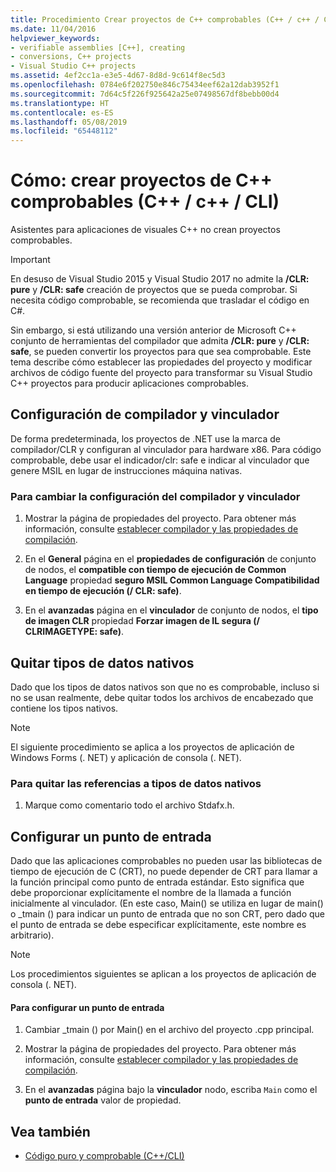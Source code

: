 ```yaml
---
title: Procedimiento Crear proyectos de C++ comprobables (C++ / c++ / CLI)
ms.date: 11/04/2016
helpviewer_keywords:
- verifiable assemblies [C++], creating
- conversions, C++ projects
- Visual Studio C++ projects
ms.assetid: 4ef2cc1a-e3e5-4d67-8d8d-9c614f8ec5d3
ms.openlocfilehash: 0784e6f202750e846c75434eef62a12dab3952f1
ms.sourcegitcommit: 7d64c5f226f925642a25e07498567df8bebb00d4
ms.translationtype: HT
ms.contentlocale: es-ES
ms.lasthandoff: 05/08/2019
ms.locfileid: "65448112"
---
```

# <a name="how-to-create-verifiable-c-projects-ccli"></a>Cómo: crear proyectos de C++ comprobables (C++ / c++ / CLI)

Asistentes para aplicaciones de visuales C++ no crean proyectos comprobables.

> [!IMPORTANT]
> En desuso de Visual Studio 2015 y Visual Studio 2017 no admite la **/CLR: pure** y **/CLR: safe** creación de proyectos que se pueda comprobar. Si necesita código comprobable, se recomienda que trasladar el código en C#.

Sin embargo, si está utilizando una versión anterior de Microsoft C++ conjunto de herramientas del compilador que admita **/CLR: pure** y **/CLR: safe**, se pueden convertir los proyectos para que sea comprobable. Este tema describe cómo establecer las propiedades del proyecto y modificar archivos de código fuente del proyecto para transformar su Visual Studio C++ proyectos para producir aplicaciones comprobables.

## <a name="compiler-and-linker-settings"></a>Configuración de compilador y vinculador

De forma predeterminada, los proyectos de .NET use la marca de compilador/CLR y configuran al vinculador para hardware x86. Para código comprobable, debe usar el indicador/clr: safe e indicar al vinculador que genere MSIL en lugar de instrucciones máquina nativas.

### <a name="to-change-the-compiler-and-linker-settings"></a>Para cambiar la configuración del compilador y vinculador

1. Mostrar la página de propiedades del proyecto. Para obtener más información, consulte [establecer compilador y las propiedades de compilación](../build/working-with-project-properties.md).

1. En el **General** página en el **propiedades de configuración** de conjunto de nodos, el **compatible con tiempo de ejecución de Common Language** propiedad **seguro MSIL Common Language Compatibilidad en tiempo de ejecución (/ CLR: safe)**.

1. En el **avanzadas** página en el **vinculador** de conjunto de nodos, el **tipo de imagen CLR** propiedad **Forzar imagen de IL segura (/ CLRIMAGETYPE: safe)**.

## <a name="removing-native-data-types"></a>Quitar tipos de datos nativos

Dado que los tipos de datos nativos son que no es comprobable, incluso si no se usan realmente, debe quitar todos los archivos de encabezado que contiene los tipos nativos.

> [!NOTE]
> El siguiente procedimiento se aplica a los proyectos de aplicación de Windows Forms (. NET) y aplicación de consola (. NET).

### <a name="to-remove-references-to-native-data-types"></a>Para quitar las referencias a tipos de datos nativos

1. Marque como comentario todo el archivo Stdafx.h.

## <a name="configuring-an-entry-point"></a>Configurar un punto de entrada

Dado que las aplicaciones comprobables no pueden usar las bibliotecas de tiempo de ejecución de C (CRT), no puede depender de CRT para llamar a la función principal como punto de entrada estándar. Esto significa que debe proporcionar explícitamente el nombre de la llamada a función inicialmente al vinculador. (En este caso, Main() se utiliza en lugar de main() o _tmain () para indicar un punto de entrada que no son CRT, pero dado que el punto de entrada se debe especificar explícitamente, este nombre es arbitrario).

> [!NOTE]
> Los procedimientos siguientes se aplican a los proyectos de aplicación de consola (. NET).

#### <a name="to-configure-an-entry-point"></a>Para configurar un punto de entrada

1. Cambiar _tmain () por Main() en el archivo del proyecto .cpp principal.

1. Mostrar la página de propiedades del proyecto. Para obtener más información, consulte [establecer compilador y las propiedades de compilación](../build/working-with-project-properties.md).

1. En el **avanzadas** página bajo la **vinculador** nodo, escriba `Main` como el **punto de entrada** valor de propiedad.

## <a name="see-also"></a>Vea también

- [Código puro y comprobable (C++/CLI)](../dotnet/pure-and-verifiable-code-cpp-cli.md)
